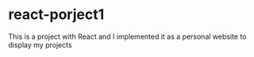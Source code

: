 # react-porject1
This is a project with React and I implemented it as a personal website to display my projects
